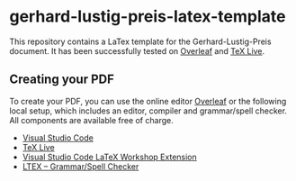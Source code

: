 # gerhard-lustig-preis-latex-template
This repository contains a LaTex template for the Gerhard-Lustig-Preis document. It has been successfully tested on [Overleaf](https://www.overleaf.com) and [TeX Live](https://www.tug.org/texlive/).

## Creating your PDF

To create your PDF, you can use the online editor [Overleaf](https://www.overleaf.com) or the following local setup, which includes an editor, compiler and grammar/spell checker. All components are available free of charge.

* [Visual Studio Code](https://code.visualstudio.com)
* [TeX Live](https://www.tug.org/texlive/)
* [Visual Studio Code LaTeX Workshop Extension](https://github.com/James-Yu/LaTeX-Workshop)
* [LTEX – Grammar/Spell Checker](https://valentjn.github.io/ltex/index.html)
